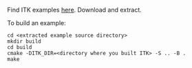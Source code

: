 Find ITK examples [here](https://itk.org/ITKExamples/). Download and extract.

To build an example:
```
cd <extracted example source directory>
mkdir build
cd build
cmake -DITK_DIR=<directory where you built ITK> -S .. -B .
make
```
